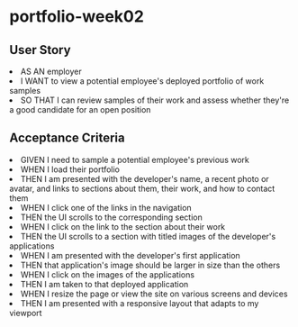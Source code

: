 # portfolio-week02

## User Story
<li>AS AN employer
<li>I WANT to view a potential employee's deployed portfolio of work samples
<li>SO THAT I can review samples of their work and assess whether they're a good candidate for an open position

## Acceptance Criteria
<li>GIVEN I need to sample a potential employee's previous work
<li>WHEN I load their portfolio
<li>THEN I am presented with the developer's name, a recent photo or avatar, and links to sections about them, their work, and how to contact them
<li>WHEN I click one of the links in the navigation
<li>THEN the UI scrolls to the corresponding section
<li>WHEN I click on the link to the section about their work
<li>THEN the UI scrolls to a section with titled images of the developer's applications
<li>WHEN I am presented with the developer's first application
<li>THEN that application's image should be larger in size than the others
<li>WHEN I click on the images of the applications
<li>THEN I am taken to that deployed application
<li>WHEN I resize the page or view the site on various screens and devices
<li>THEN I am presented with a responsive layout that adapts to my viewport